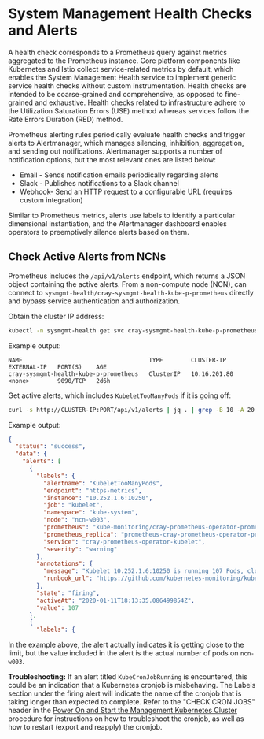 # System Management Health Checks and Alerts

A health check corresponds to a Prometheus query against metrics aggregated to the Prometheus instance. Core platform
components like Kubernetes and Istio collect service-related metrics by default, which enables the System Management
Health service to implement generic service health checks without custom instrumentation. Health checks are intended to
be coarse-grained and comprehensive, as opposed to fine-grained and exhaustive. Health checks related to infrastructure
adhere to the Utilization Saturation Errors \(USE\) method whereas services follow the Rate Errors Duration \(RED\)
method.

Prometheus alerting rules periodically evaluate health checks and trigger alerts to Alertmanager, which manages
silencing, inhibition, aggregation, and sending out notifications. Alertmanager supports a number of notification
options, but the most relevant ones are listed below:

- Email - Sends notification emails periodically regarding alerts
- Slack - Publishes notifications to a Slack channel
- Webhook- Send an HTTP request to a configurable URL \(requires custom integration\)

Similar to Prometheus metrics, alerts use labels to identify a particular dimensional instantiation, and the
Alertmanager dashboard enables operators to preemptively silence alerts based on them.

## Check Active Alerts from NCNs

Prometheus includes the `/api/v1/alerts` endpoint, which returns a JSON object containing the active alerts. From a
non-compute node \(NCN\), can connect to `sysmgmt-health/cray-sysmgmt-health-kube-p-prometheus` directly and bypass
service authentication and authorization.

Obtain the cluster IP address:

```bash
kubectl -n sysmgmt-health get svc cray-sysmgmt-health-kube-p-prometheus
```

Example output:

```text
NAME                                    TYPE        CLUSTER-IP     EXTERNAL-IP   PORT(S)    AGE
cray-sysmgmt-health-kube-p-prometheus   ClusterIP   10.16.201.80   <none>        9090/TCP   2d6h
```

Get active alerts, which includes `KubeletTooManyPods` if it is going off:

```bash
curl -s http://CLUSTER-IP:PORT/api/v1/alerts | jq . | grep -B 10 -A 20 KubeletTooManyPods
```

Example output:

```json
{
  "status": "success",
  "data": {
    "alerts": [
      {
        "labels": {
          "alertname": "KubeletTooManyPods",
          "endpoint": "https-metrics",
          "instance": "10.252.1.6:10250",
          "job": "kubelet",
          "namespace": "kube-system",
          "node": "ncn-w003",
          "prometheus": "kube-monitoring/cray-prometheus-operator-prometheus",
          "prometheus_replica": "prometheus-cray-prometheus-operator-prometheus-0",
          "service": "cray-prometheus-operator-kubelet",
          "severity": "warning"
        },
        "annotations": {
          "message": "Kubelet 10.252.1.6:10250 is running 107 Pods, close to the limit of 110.",
          "runbook_url": "https://github.com/kubernetes-monitoring/kubernetes-mixin/tree/master/runbook.md#alert-name-kubelettoomanypods"
        },
        "state": "firing",
        "activeAt": "2020-01-11T18:13:35.086499854Z",
        "value": 107
      },
      {
        "labels": {
```

In the example above, the alert actually indicates it is getting close to the limit, but the value included in the alert
is the actual number of pods on `ncn-w003`.

**Troubleshooting:** If an alert titled `KubeCronJobRunning` is encountered, this could be an indication that a
Kubernetes cronjob is misbehaving. The Labels section under the firing alert will indicate the name of the cronjob that
is taking longer than expected to complete. Refer to the "CHECK CRON JOBS" header in
the [Power On and Start the Management Kubernetes Cluster](../power_management/Power_On_and_Start_the_Management_Kubernetes_Cluster.md)
procedure for instructions on how to troubleshoot the cronjob, as well as how to restart \(export and reapply\) the
cronjob.
